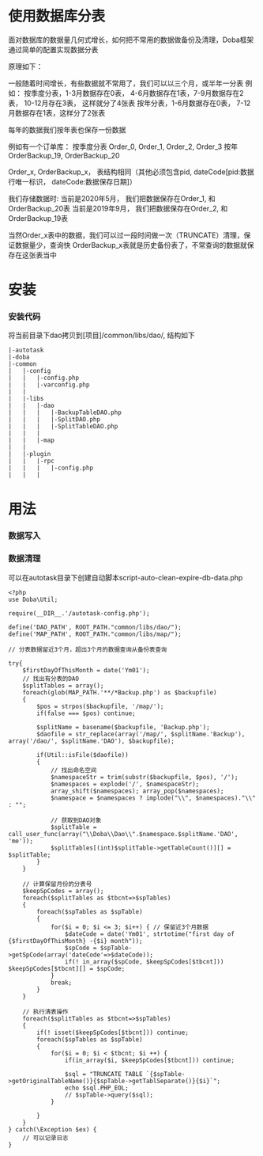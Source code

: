 # 使用数据库分表

面对数据库的数据量几何式增长，如何把不常用的数据做备份及清理，Doba框架通过简单的配置实现数据分表

原理如下：

一般随着时间增长，有些数据就不常用了，我们可以以三个月，或半年一分表
例如：
按季度分表，1-3月数据存在0表， 4-6月数据存在1表，7-9月数据存在2表， 10-12月存在3表， 这样就分了4张表
按年分表，1-6月数据存在0表， 7-12月数据存在1表，这样分了2张表

每年的数据我们按年表也保存一份数据

例如有一个订单库：
按季度分表
Order_0, Order_1, Order_2, Order_3
按年
OrderBackup_19, OrderBackup_20

Order_x, OrderBackup_x， 表结构相同（其他必须包含pid, dateCode[pid:数据行唯一标识， dateCode:数据保存日期]）

我们存储数据时:
当前是2020年5月， 我们把数据保存在Order_1, 和OrderBackup_20表
当前是2019年9月， 我们把数据保存在Order_2, 和OrderBackup_19表

当然Order_x表中的数据，我们可以过一段时间做一次（TRUNCATE）清理，保证数据量少，查询快
OrderBackup_x表就是历史备份表了，不常查询的数据就保存在这张表当中

# 安装

### 安装代码

将当前目录下dao拷贝到[项目]/common/libs/dao/, 结构如下

```
|-autotask
|-doba
|-common
|   |-config
|   |   |-config.php
|   |   |-varconfig.php
|   |
|   |-libs 
|   |   |-dao
|   |   |   |-BackupTableDAO.php
|   |   |   |-SplitDAO.php
|   |   |   |-SplitTableDAO.php
|   |   |   
|   |   |-map
|   |
|   |-plugin
|   |   |-rpc
|   |   |   |-config.php
|   |   |
```

# 用法

### 数据写入


### 数据清理

可以在autotask目录下创建自动脚本script-auto-clean-expire-db-data.php
```
<?php
use Doba\Util;

require(__DIR__.'/autotask-config.php');

define('DAO_PATH', ROOT_PATH."common/libs/dao/");
define('MAP_PATH', ROOT_PATH."common/libs/map/");

// 分表数据留近3个月，超出3个月的数据查询从备份表查询

try{
    $firstDayOfThisMonth = date('Ym01'); 
    // 找出有分表的DAO
    $splitTables = array();
    foreach(glob(MAP_PATH.'**/*Backup.php') as $backupfile) 
    {
        $pos = strpos($backupfile, '/map/');
        if(false === $pos) continue;

        $splitName = basename($backupfile, 'Backup.php');
        $daofile = str_replace(array('/map/', $splitName.'Backup'), array('/dao/', $splitName.'DAO'), $backupfile);

        if(Util::isFile($daofile))
        {
            // 找出命名空间
            $namespaceStr = trim(substr($backupfile, $pos), '/');
            $namespaces = explode('/', $namespaceStr);
            array_shift($namespaces); array_pop($namespaces);
            $namespace = $namespaces ? implode("\\", $namespaces)."\\" : "";

            // 获取到DAO对象
            $splitTable = call_user_func(array("\\Doba\\Dao\\".$namespace.$splitName.'DAO', 'me'));
            $splitTables[(int)$splitTable->getTableCount()][] = $splitTable;
        }
    }

    // 计算保留月份的分表号
    $keepSpCodes = array();
    foreach($splitTables as $tbcnt=>$spTables)
    {
        foreach($spTables as $spTable)
        {
            for($i = 0; $i <= 3; $i++) { // 保留近3个月数据
                $dateCode = date('Ym01', strtotime("first day of {$firstDayOfThisMonth} -{$i} month"));
                $spCode = $spTable->getSpCode(array('dateCode'=>$dateCode));
                if(! in_array($spCode, $keepSpCodes[$tbcnt])) $keepSpCodes[$tbcnt][] = $spCode;
            }
            break;   
        }
    }

    // 执行清表操作
    foreach($splitTables as $tbcnt=>$spTables)
    {
        if(! isset($keepSpCodes[$tbcnt])) continue;
        foreach($spTables as $spTable)
        {
            for($i = 0; $i < $tbcnt; $i ++) {
                if(in_array($i, $keepSpCodes[$tbcnt])) continue;

                $sql = "TRUNCATE TABLE `{$spTable->getOriginalTableName()}{$spTable->getTablSeparate()}{$i}`";
                echo $sql.PHP_EOL;
                // $spTable->query($sql);
            }
            
        }
    }
} catch(\Exception $ex) {
    // 可以记录日志
}

```


